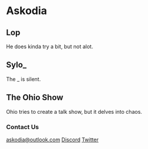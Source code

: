 # Askodia

## Lop
He does kinda try a bit, but not alot.

## Sylo_
The _ is silent.

## The Ohio Show
Ohio tries to create a talk show, but it delves into chaos.


### Contact Us
[askodia@outlook.com](askodia@outlook.com)
[Discord](disc.askodia.com)
[Twitter](twitter.com/askodia_com)
